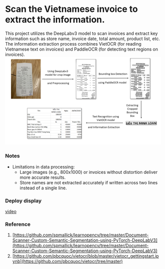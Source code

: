 # Scan the Vietnamese invoice to extract the information.
This project utilizes the DeepLabv3 model to scan invoices and extract key information such as store name, invoice date, total amount, product list, etc. The information extraction process combines VietOCR (for reading Vietnamese text on invoices) and PaddleOCR (for detecting text regions on invoices).
![Step of project](image.png)
### Notes
* Limitations in data processing:
  * Large images (e.g., 800x1000) or invoices without distortion deliver more accurate results.
  * Store names are not extracted accurately if written across two lines instead of a single line.
### Deploy display
[video](https://github.com/user-attachments/assets/ca846ad6-8d8f-4c9e-977d-2b7c0eedcc5e)
### Reference
1. [https://github.com/spmallick/learnopencv/tree/master/Document-Scanner-Custom-Semantic-Segmentation-using-PyTorch-DeepLabV3](https://github.com/spmallick/learnopencv/tree/master/Document-Scanner-Custom-Semantic-Segmentation-using-PyTorch-DeepLabV3)
2. [https://github.com/pbcquoc/vietocr/blob/master/vietocr_gettingstart.ipynb](https://github.com/pbcquoc/vietocr/tree/master)
